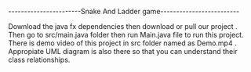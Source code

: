 -----------------------Snake And Ladder game-------------------------

Download the java fx dependencies then download or pull our project .
Then go to src/main.java folder then run Main.java file to run this project.
There is demo video of this project in src folder named as Demo.mp4 .
Appropiate UML diagram is also there so that you can understand their class relationships.

